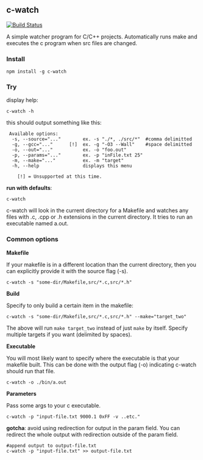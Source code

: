 ## c-watch

[![Build Status](https://travis-ci.org/William-Olson/c-watch.svg?branch=master)](https://travis-ci.org/William-Olson/c-watch)

A simple watcher program for C/C++ projects.  Automatically
runs make and executes the c program when src files are changed.

### Install

```
npm install -g c-watch
```

### Try

display help:

```
c-watch -h
```

this should output something like this:

```
 Available options:
  -s, --source="..."        ex. -s "./*, ./src/*"  #comma delimitted
  -g, --gcc="..."      [!]  ex. -g "-O3 --Wall"    #space delimitted
  -o, --out="..."           ex. -o "foo.out"
  -p, --params="..."        ex. -p "inFile.txt 25"
  -m, --make="..."          ex. -m "target"
  -h, --help                displays this menu

    [!] = Unsupported at this time.

```

**run with defaults**:

```
c-watch
```

c-watch will look in the current directory for a Makefile and watches
any files with .c, .cpp or .h extensions in the current directory. It tries
to run an executable named a.out.

### Common options

**Makefile**

If your makefile is in a different location than the current directory, then
you can explicitly provide it with the source flag (-s).

```
c-watch -s "some-dir/Makefile,src/*.c,src/*.h"
```

**Build**

Specify to only build a certain item in the makefile:

```
c-watch -s "some-dir/Makefile,src/*.c,src/*.h" --make="target_two"
```

The above will run `make target_two` instead of just `make` by itself.  Specify
multiple targets if you want (delimited by spaces).

**Executable**

You will most likely want to specify where the executable is that your makefile built.
This can be done with the output flag (-o) indicating c-watch should run that file.

```
c-watch -o ./bin/a.out
```

**Parameters**

Pass some args to your c executable.

```
c-watch -p "input-file.txt 9000.1 0xFF -v ..etc."
```

**gotcha**: avoid using redirection for output in the param field.  You can redirect the whole
output with redirection outside of the param field.

```
#append output to output-file.txt
c-watch -p "input-file.txt" >> output-file.txt
```
